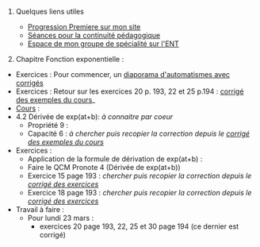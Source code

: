 1. Quelques liens utiles 
    * [Progression Premiere sur mon site](http://www.frederic-junier.org/Premiere2020/Progression/Premiere_2020.html)
    * [Séances pour la continuité pédagogique](https://frederic-junier.github.io/Premiere/)
    * [Espace de mon groupe de spécialité sur l'ENT]()



2. Chapitre Fonction exponentielle :
   
  * Exercices : Pour commencer, un [diaporama d'automatismes avec corrigés](../Exponentielle/Automatismes/Automatismes-Exponentielle-Corrige-2019-tmp.pdf)
  * Exercices :  Retour sur les exercices 20 p. 193, 22 et 25 p.194 : [corrigé des exemples du cours](../Exponentielle/Cours/Corrige-Cours-Exponentielle-2019.pdf)_
  * [Cours](https://frederic-junier.org/Premiere2020/Cours/PremiereCoursExponentielle-Prof-2019V1-Web.pdf)  :
   * 4.2 Dérivée de exp(at+b): _à connaitre par coeur_
      * Propriété 9 : 
      * Capacité 6 : _à chercher puis recopier la correction depuis le [corrigé des exemples du cours](../Exponentielle/Cours/Corrige-Cours-Exponentielle-2019.pdf)_
  * Exercices : 
    * Application de la formule de dérivation de exp(at+b) : 
    * Faire le  QCM Pronote 4 (Dérivée de exp(at+b))
    * Exercice 15 page 193 : _chercher  puis recopier la correction depuis le [corrigé des exercices](../Exponentielle/Exos/CorrigeExos2019/Corrige-Exos-Barbazo-2019.pdf)_
    * Exercice 18 page 193 : _chercher  puis recopier la correction depuis le [corrigé des exercices](../Exponentielle/Exos/CorrigeExos2019/Corrige-Exos-Barbazo-2019.pdf)_ 
  * Travail à faire :
    * Pour lundi 23 mars : 
      * exercices 20 page 193, 22, 25 et 30 page 194 (ce dernier est corrigé)